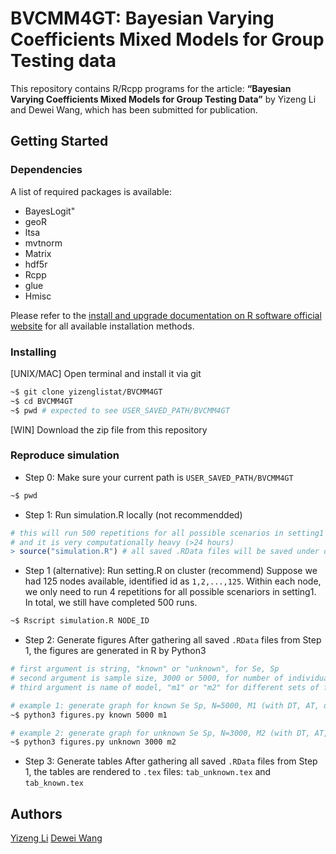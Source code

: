 # BVCMM4GT: Bayesian Varying Coefficients Mixed Models for Group Testing data
This repository contains R/Rcpp programs for the article: **“Bayesian Varying Coefficients Mixed Models for Group Testing Data”** by Yizeng Li and Dewei Wang, which has been submitted for publication. 

## Getting Started

### Dependencies
A list of required packages is available:
- BayesLogit"
- geoR
- ltsa
- mvtnorm
- Matrix
- hdf5r
- Rcpp
- glue
- Hmisc

Please refer to the [install and upgrade documentation on R software official website](https://www.r-project.org/) for all available installation methods.

### Installing

[UNIX/MAC] Open terminal and install it via git
```sh
~$ git clone yizenglistat/BVCMM4GT
~$ cd BVCMM4GT
~$ pwd # expected to see USER_SAVED_PATH/BVCMM4GT
```

[WIN] Download the zip file from this repository

### Reproduce simulation

- Step 0: Make sure your current path is `USER_SAVED_PATH/BVCMM4GT`
```sh
~$ pwd
```

- Step 1: Run simulation.R locally (not recommendded)
```r
# this will run 500 repetitions for all possible scenarios in setting1
# and it is very computationally heavy (>24 hours)
> source("simulation.R") # all saved .RData files will be saved under output folders
```

- Step 1 (alternative): Run setting.R on cluster (recommend)
Suppose we had 125 nodes available, identified id as `1,2,...,125`. Within each node, we only need to run 4 repetitions for all possible scenariors in setting1. In total, we still have completed 500 runs. 
```sh
~$ Rscript simulation.R NODE_ID
``` 

- Step 2: Generate figures
After gathering all saved `.RData` files from Step 1, the figures are generated in R by Python3
```sh
# first argument is string, "known" or "unknown", for Se, Sp
# second argument is sample size, 3000 or 5000, for number of individuals
# third argument is name of model, "m1" or "m2" for different sets of functions in simulations

# example 1: generate graph for known Se Sp, N=5000, M1 (with DT, AT, or IT and cj=5 or 10) 
~$ python3 figures.py known 5000 m1

# example 2: generate graph for unknown Se Sp, N=3000, M2 (with DT, AT, or IT and cj=5 or 10) 
~$ python3 figures.py unknown 3000 m2
```

- Step 3: Generate tables
After gathering all saved `.RData` files from Step 1, the tables are rendered to `.tex` files: `tab_unknown.tex` and `tab_known.tex`

## Authors

[Yizeng Li](https://yizengli.com)
[Dewei Wang](https://sites.google.com/view/deweiwang)
